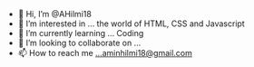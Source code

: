 - 👋 Hi, I’m @AHilmi18
- 👀 I’m interested in ... the world of HTML, CSS and Javascript
- 🌱 I’m currently learning ... Coding
- 💞️ I’m looking to collaborate on ... 
- 📫 How to reach me ...aminhilmi18@gmail.com

<!---
AHilmi18/AHilmi18 is a ✨ special ✨ repository because its `README.md` (this file) appears on your GitHub profile.
You can click the Preview link to take a look at your changes.
--->
